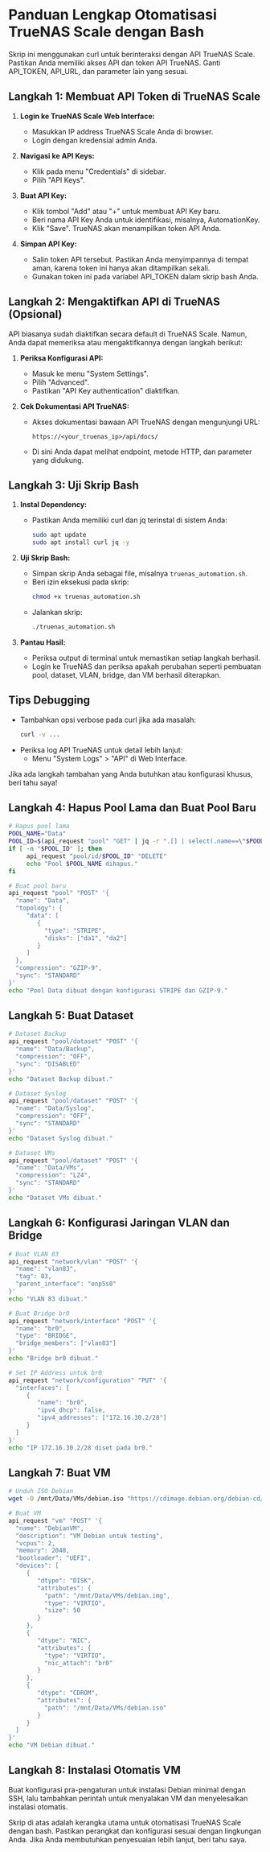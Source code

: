 # Panduan Lengkap Otomatisasi TrueNAS Scale dengan Bash

Skrip ini menggunakan curl untuk berinteraksi dengan API TrueNAS Scale. Pastikan Anda memiliki akses API dan token API TrueNAS. Ganti API_TOKEN, API_URL, dan parameter lain yang sesuai.

## Langkah 1: Membuat API Token di TrueNAS Scale

1. **Login ke TrueNAS Scale Web Interface:**
    - Masukkan IP address TrueNAS Scale Anda di browser.
    - Login dengan kredensial admin Anda.

2. **Navigasi ke API Keys:**
    - Klik pada menu "Credentials" di sidebar.
    - Pilih "API Keys".

3. **Buat API Key:**
    - Klik tombol "Add" atau "+" untuk membuat API Key baru.
    - Beri nama API Key Anda untuk identifikasi, misalnya, AutomationKey.
    - Klik "Save". TrueNAS akan menampilkan token API Anda.

4. **Simpan API Key:**
    - Salin token API tersebut. Pastikan Anda menyimpannya di tempat aman, karena token ini hanya akan ditampilkan sekali.
    - Gunakan token ini pada variabel API_TOKEN dalam skrip bash Anda.

## Langkah 2: Mengaktifkan API di TrueNAS (Opsional)

API biasanya sudah diaktifkan secara default di TrueNAS Scale. Namun, Anda dapat memeriksa atau mengaktifkannya dengan langkah berikut:

1. **Periksa Konfigurasi API:**
    - Masuk ke menu "System Settings".
    - Pilih "Advanced".
    - Pastikan "API Key authentication" diaktifkan.

2. **Cek Dokumentasi API TrueNAS:**
    - Akses dokumentasi bawaan API TrueNAS dengan mengunjungi URL:
      ```
      https://<your_truenas_ip>/api/docs/
      ```
    - Di sini Anda dapat melihat endpoint, metode HTTP, dan parameter yang didukung.

## Langkah 3: Uji Skrip Bash

1. **Instal Dependency:**
    - Pastikan Anda memiliki curl dan jq terinstal di sistem Anda:
      ```bash
      sudo apt update
      sudo apt install curl jq -y
      ```

2. **Uji Skrip Bash:**
    - Simpan skrip Anda sebagai file, misalnya `truenas_automation.sh`.
    - Beri izin eksekusi pada skrip:
      ```bash
      chmod +x truenas_automation.sh
      ```
    - Jalankan skrip:
      ```bash
      ./truenas_automation.sh
      ```

3. **Pantau Hasil:**
    - Periksa output di terminal untuk memastikan setiap langkah berhasil.
    - Login ke TrueNAS dan periksa apakah perubahan seperti pembuatan pool, dataset, VLAN, bridge, dan VM berhasil diterapkan.

## Tips Debugging

- Tambahkan opsi verbose pada curl jika ada masalah:
  ```bash
  curl -v ...
  ```
- Periksa log API TrueNAS untuk detail lebih lanjut:
  - Menu "System Logs" > "API" di Web Interface.

Jika ada langkah tambahan yang Anda butuhkan atau konfigurasi khusus, beri tahu saya!

## Langkah 4: Hapus Pool Lama dan Buat Pool Baru

```bash
# Hapus pool lama
POOL_NAME="Data"
POOL_ID=$(api_request "pool" "GET" | jq -r ".[] | select(.name==\"$POOL_NAME\").id")
if [ -n "$POOL_ID" ]; then
     api_request "pool/id/$POOL_ID" "DELETE"
     echo "Pool $POOL_NAME dihapus."
fi

# Buat pool baru
api_request "pool" "POST" '{
  "name": "Data",
  "topology": {
     "data": [
        {
          "type": "STRIPE",
          "disks": ["da1", "da2"]
        }
     ]
  },
  "compression": "GZIP-9",
  "sync": "STANDARD"
}'
echo "Pool Data dibuat dengan konfigurasi STRIPE dan GZIP-9."
```

## Langkah 5: Buat Dataset

```bash
# Dataset Backup
api_request "pool/dataset" "POST" '{
  "name": "Data/Backup",
  "compression": "OFF",
  "sync": "DISABLED"
}'
echo "Dataset Backup dibuat."

# Dataset Syslog
api_request "pool/dataset" "POST" '{
  "name": "Data/Syslog",
  "compression": "OFF",
  "sync": "STANDARD"
}'
echo "Dataset Syslog dibuat."

# Dataset VMs
api_request "pool/dataset" "POST" '{
  "name": "Data/VMs",
  "compression": "LZ4",
  "sync": "STANDARD"
}'
echo "Dataset VMs dibuat."
```

## Langkah 6: Konfigurasi Jaringan VLAN dan Bridge

```bash
# Buat VLAN 83
api_request "network/vlan" "POST" '{
  "name": "vlan83",
  "tag": 83,
  "parent_interface": "enp5s0"
}'
echo "VLAN 83 dibuat."

# Buat Bridge br0
api_request "network/interface" "POST" '{
  "name": "br0",
  "type": "BRIDGE",
  "bridge_members": ["vlan83"]
}'
echo "Bridge br0 dibuat."

# Set IP Address untuk br0
api_request "network/configuration" "PUT" '{
  "interfaces": [
     {
        "name": "br0",
        "ipv4_dhcp": false,
        "ipv4_addresses": ["172.16.30.2/28"]
     }
  ]
}'
echo "IP 172.16.30.2/28 diset pada br0."
```

## Langkah 7: Buat VM

```bash
# Unduh ISO Debian
wget -O /mnt/Data/VMs/debian.iso "https://cdimage.debian.org/debian-cd/current/amd64/iso-cd/debian-12.8.0-amd64-netinst.iso"

# Buat VM
api_request "vm" "POST" '{
  "name": "DebianVM",
  "description": "VM Debian untuk testing",
  "vcpus": 2,
  "memory": 2048,
  "bootloader": "UEFI",
  "devices": [
     {
        "dtype": "DISK",
        "attributes": {
          "path": "/mnt/Data/VMs/debian.img",
          "type": "VIRTIO",
          "size": 50
        }
     },
     {
        "dtype": "NIC",
        "attributes": {
          "type": "VIRTIO",
          "nic_attach": "br0"
        }
     },
     {
        "dtype": "CDROM",
        "attributes": {
          "path": "/mnt/Data/VMs/debian.iso"
        }
     }
  ]
}'
echo "VM Debian dibuat."
```

## Langkah 8: Instalasi Otomatis VM

Buat konfigurasi pra-pengaturan untuk instalasi Debian minimal dengan SSH, lalu tambahkan perintah untuk menyalakan VM dan menyelesaikan instalasi otomatis.

Skrip di atas adalah kerangka utama untuk otomatisasi TrueNAS Scale dengan bash. Pastikan perangkat dan konfigurasi sesuai dengan lingkungan Anda. Jika Anda membutuhkan penyesuaian lebih lanjut, beri tahu saya.